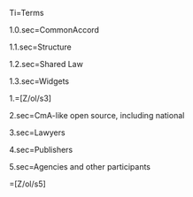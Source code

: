 Ti=Terms
   
1.0.sec=CommonAccord
        
1.1.sec=Structure
		
1.2.sec=Shared Law

1.3.sec=Widgets

1.=[Z/ol/s3]

2.sec=CmA-like open source, including national
  
3.sec=Lawyers
 
4.sec=Publishers

5.sec=Agencies and other participants

=[Z/ol/s5]